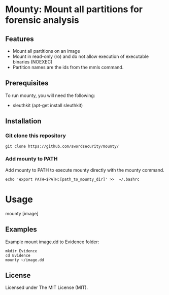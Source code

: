 # Mounty: Mount all partitions for forensic analysis
## Features
- Mount all partitions on an image
- Mount in read-only (ro) and do not allow execution of executable binaries (NOEXEC)
- Partition names are the ids from the mmls command.

## Prerequisites
To run mounty, you will need the following:
- sleuthkit (apt-get install sleuthkit)

## Installation
### Git clone this repository
```
git clone https://github.com/swordsecurity/mounty/
```

### Add mounty to PATH
Add mounty to PATH to execute mounty directly with the mounty command.
```
echo 'export PATH=$PATH:[path_to_mounty_dir]' >>  ~/.bashrc
```

# Usage
mounty [image] 

## Examples
Example mount image.dd to Evidence folder:
```
mkdir Evidence
cd Evidence
mounty ~/image.dd
```
 
## License
Licensed under The MIT License (MIT).
